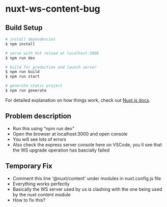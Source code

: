 # nuxt-ws-content-bug

## Build Setup

```bash
# install dependencies
$ npm install

# serve with hot reload at localhost:3000
$ npm run dev

# build for production and launch server
$ npm run build
$ npm run start

# generate static project
$ npm run generate
```

For detailed explanation on how things work, check out [Nuxt.js docs](https://nuxtjs.org).

## Problem description
- Run this using "npm run dev"
- Open the browser at localhost:3000 and open console
- You will see lots of errors
- Also check the express server console here on VSCode, you ll see that the WS upgrade operation has bascially failed

## Temporary Fix
- Comment this line '@nuxt/content' under modules in nuxt.config.js file
- Everything works perfectly
- Basically the WS server used by us is clashing with the one being used by the nuxt content module
- How to fix this?